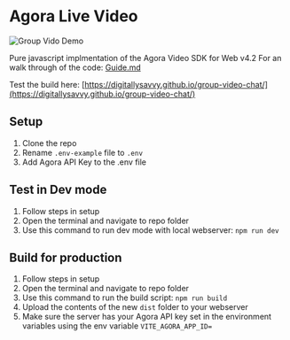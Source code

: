 # Agora Live Video

![Group Vido Demo](https://github.com/digitallysavvy/group-video-chat/actions/workflows/deploy-to-pages.yaml/badge.svg)

Pure javascript implmentation of the Agora Video SDK for Web v4.2
For an walk through of the code: [Guide.md](Guide.md)

Test the build here: [https://digitallysavvy.github.io/group-video-chat/](https://digitallysavvy.github.io/group-video-chat/)

## Setup

1. Clone the repo
2. Rename `.env-example` file to `.env`
3. Add Agora API Key to the .env file

## Test in Dev mode
1. Follow steps in setup
2. Open the terminal and navigate to repo folder
3. Use this command to run dev mode with local webserver: 
```npm run dev```

## Build for production
1. Follow steps in setup
2. Open the terminal and navigate to repo folder
3. Use this command to run the build script: 
```npm run build```
4. Upload the contents of the new `dist` folder to your webserver
5. Make sure the server has your Agora API key set in the environment variables using the env variable `VITE_AGORA_APP_ID=`